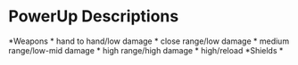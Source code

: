 PowerUp Descriptions
==

*Weapons
    * hand to hand/low damage
    * close range/low damage
    * medium range/low-mid damage
    * high range/high damage
    * high/reload
*Shields
    *
